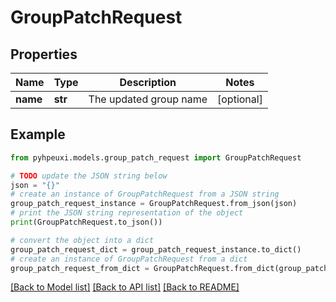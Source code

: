 # GroupPatchRequest


## Properties

Name | Type | Description | Notes
------------ | ------------- | ------------- | -------------
**name** | **str** | The updated group name | [optional] 

## Example

```python
from pyhpeuxi.models.group_patch_request import GroupPatchRequest

# TODO update the JSON string below
json = "{}"
# create an instance of GroupPatchRequest from a JSON string
group_patch_request_instance = GroupPatchRequest.from_json(json)
# print the JSON string representation of the object
print(GroupPatchRequest.to_json())

# convert the object into a dict
group_patch_request_dict = group_patch_request_instance.to_dict()
# create an instance of GroupPatchRequest from a dict
group_patch_request_from_dict = GroupPatchRequest.from_dict(group_patch_request_dict)
```
[[Back to Model list]](../README.md#documentation-for-models) [[Back to API list]](../README.md#documentation-for-api-endpoints) [[Back to README]](../README.md)



